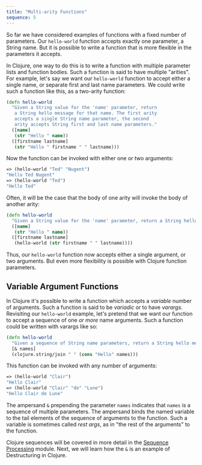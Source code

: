 ```yaml
---
title: "Multi-arity Functions"
sequence: 5
---
```


So far we have considered examples of functions with a fixed number of parameters. Our `hello-world` function accepts exactly one parameter, a String name. But it is possible to write a function that is more flexible in the parameters it accepts.

In Clojure, one way to do this is to write a function with multiple parameter lists and function bodies. Such a function is said to have multiple "arities". For example, let's say we want our `hello-world` function to accept either a single name, or separate first and last name parameters. We could write such a function like this, as a two-arity function:

```clojure
(defn hello-world
  "Given a String value for the 'name' parameter, return
   a String hello message for that name. The first arity
   accepts a single String name parameter, the second
   arity accepts String first and last name parameters."
  ([name]
   (str "Hello " name))
  ([firstname lastname]
   (str "Hello " firstname " " lastname)))
```

Now the function can be invoked with either one or two arguments:

```clojure
=> (hello-world "Ted" "Nugent")
"Hello Ted Nugent"
=> (hello-world "Ted")
"Hello Ted"
```

Often, it will be the case that the body of one arity will invoke the body of another arity:

```clojure
(defn hello-world
  "Given a String value for the 'name' parameter, return a String hello message for that name. The first arity accepts a single String name parameter, the second arity accepts String first and last name parameters."
  ([name]
   (str "Hello " name))
  ([firstname lastname]
   (hello-world (str firstname " " lastname))))
```

Thus, our `hello-world` function now accepts either a single argument, or two arguments. But even more flexibility is possible with Clojure function parameters.

## Variable Argument Functions

In Clojure it's possible to write a function which accepts a _variable_ number of arguments. Such a function is said to be _variadic_ or to have _varargs_. Revisiting our `hello-world` example, let's pretend that we want our function to accept a sequence of one _or more_ name arguments. Such a function could be written with varargs like so:

```clojure
(defn hello-world
  "Given a sequence of String name parameters, return a String hello message for those names."
  [& names]
  (clojure.string/join " " (cons "Hello" names)))
```

This function can be invoked with any number of arguments:

```clojure
=> (hello-world "Clair")
"Hello Clair"
=> (hello-world "Clair" "de" "Lune")
"Hello Clair de Lune"
```

The ampersand `&` prepending the parameter `names` indicates that `names` is a sequence of multiple parameters. The ampersand binds the named variable to the tail elements of the sequence of arguments to the function. Such a variable is sometimes called _rest args_, as in "the rest of the arguments" to the function.

Clojure sequences will be covered in more detail in the [Sequence Processing](../../05-list-sequence-processing/en/README.md) module. Next, we will learn how the `&` is an example of Destructuring in Clojure.